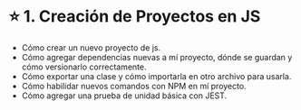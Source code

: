 # ⭐️ 1. Creación de Proyectos en JS

- Cómo crear un nuevo proyecto de js.
- Cómo agregar dependencias nuevas a mí proyecto, dónde se guardan y cómo versionarlo correctamente.
- Cómo exportar una clase y cómo importarla en otro archivo para usarla.
- Cómo habilidar nuevos comandos con NPM en mí proyecto.
- Cómo agregar una prueba de unidad básica con JEST.
